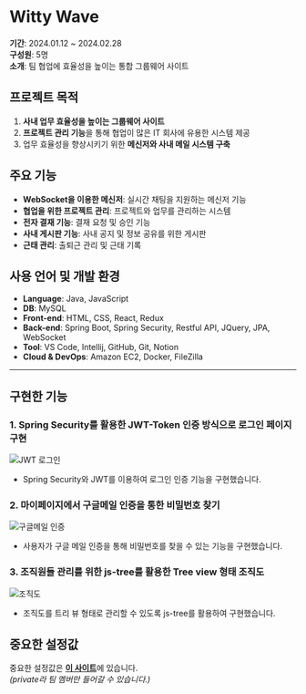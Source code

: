 # Witty Wave

**기간**: 2024.01.12 ~ 2024.02.28  
**구성원**: 5명  
**소개**: 팀 협업에 효율성을 높이는 통합 그룹웨어 사이트  

## 프로젝트 목적

1. **사내 업무 효율성을 높이는 그룹웨어 사이트**  
2. **프로젝트 관리 기능**을 통해 협업이 많은 IT 회사에 유용한 시스템 제공  
3. 업무 효율성을 향상시키기 위한 **메신저와 사내 메일 시스템 구축**

## 주요 기능

- **WebSocket을 이용한 메신저**: 실시간 채팅을 지원하는 메신저 기능
- **협업을 위한 프로젝트 관리**: 프로젝트와 업무를 관리하는 시스템
- **전자 결재 기능**: 결재 요청 및 승인 기능
- **사내 게시판 기능**: 사내 공지 및 정보 공유를 위한 게시판
- **근태 관리**: 출퇴근 관리 및 근태 기록

## 사용 언어 및 개발 환경

- **Language**: Java, JavaScript
- **DB**: MySQL
- **Front-end**: HTML, CSS, React, Redux
- **Back-end**: Spring Boot, Spring Security, Restful API, JQuery, JPA, WebSocket
- **Tool**: VS Code, Intellij, GitHub, Git, Notion
- **Cloud & DevOps**: Amazon EC2, Docker, FileZilla

---

## 구현한 기능

### 1. **Spring Security를 활용한 JWT-Token 인증 방식으로 로그인 페이지 구현**
![JWT 로그인](https://github.com/user-attachments/assets/3d74088a-7f62-4a5a-b3e0-5720ebc1b7a8)
- Spring Security와 JWT를 이용하여 로그인 인증 기능을 구현했습니다.

### 2. **마이페이지에서 구글메일 인증을 통한 비밀번호 찾기**
![구글메일 인증](https://github.com/user-attachments/assets/302a021a-996e-42b0-af7d-061ca867549e)
- 사용자가 구글 메일 인증을 통해 비밀번호를 찾을 수 있는 기능을 구현했습니다.

### 3. **조직원들 관리를 위한 js-tree를 활용한 Tree view 형태 조직도**
![조직도](https://github.com/user-attachments/assets/1dba6869-af02-42b4-a258-a3675c79e10e)
- 조직도를 트리 뷰 형태로 관리할 수 있도록 js-tree를 활용하여 구현했습니다.

## 중요한 설정값

중요한 설정값은 [**이 사이트**](https://github.com/Witty-Puppy/Backend-settings)에 있습니다.  
*(private라 팀 멤버만 들어갈 수 있습니다.)*

